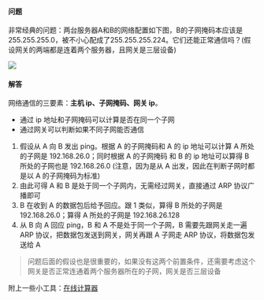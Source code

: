 #### 问题

非常经典的问题：两台服务器A和B的网络配置如下图，B的子网掩码本应该是255.255.255.0，被不小心配成了255.255.255.224。它们还能正常通信吗？(假设网关的两端都是连着两个服务器，且网关是三层设备)

![](https://raw.githubusercontent.com/hsxhr-10/picture/master/网络io热身1.png)

#### 解答

网络通信的三要素：**主机 ip、子网掩码、网关 ip**。

- 通过 ip 地址和子网掩码可以计算是否在同一个子网
- 通过网关可以判断如果不同子网能否通信


1. 假设从 A 向 B 发出 ping。根据 A 的子网掩码和 A 的 ip 地址可以计算 A 所处的子网是 192.168.26.0；同时根据 A 的子网掩码 和 B 的 ip 地址可以算得 B 所处的子网也是 192.168.26.0 (注意，因为是从 A 出发，因此在判断子网时都是以 A 的子网掩码为标准)
2. 由此可得 A 和 B 是处于同一个子网内，无需经过网关，直接通过 ARP 协议广播即可
3. B 在收到 A 的数据包后给予回应。跟 1 类似，算得 B 所处的子网是 192.168.26.0；算得 A 所处的子网是 192.168.26.128
4. 从 B 向 A 回应 ping，B 和 A 不是处于同一个子网，B 需要先跟网关走一遍 ARP 协议，把数据包发送到网关，网关再跟 A 子网走 ARP 协议，将数据包发送给 A

> 问题后面的假设也是很重要的，如果没有这两个前置条件，还需要考虑这个网关是否正常连通着两个服务器所在的子网，网关是否三层设备

附上一些小工具：[在线计算器](http://help.bitscn.com/ip/)

